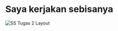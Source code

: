 # Saya kerjakan sebisanya

![SS Tugas 2 Layout](https://user-images.githubusercontent.com/62680911/164263290-50e0cfe3-4c7d-4992-8e40-e7ca581f7f7b.png)
